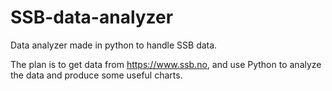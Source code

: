 # SSB-data-analyzer
Data analyzer made in python to handle SSB data.

The plan is to get data from https://www.ssb.no, and use Python to analyze the data and produce some useful charts.
